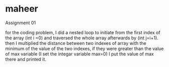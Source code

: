 # maheer
Assignment 01

for the coding problem, I did a nested loop to initiate from the first index of the array (int i =0) and traversed the whole array afterwards by (int j=i+1). then I multiplied the distance between two indexes of array with the minimum of the value of the two indexes, if they were greater than the value of max variable (I set the integar variable max=0) I put the value of max there and printed it. 

